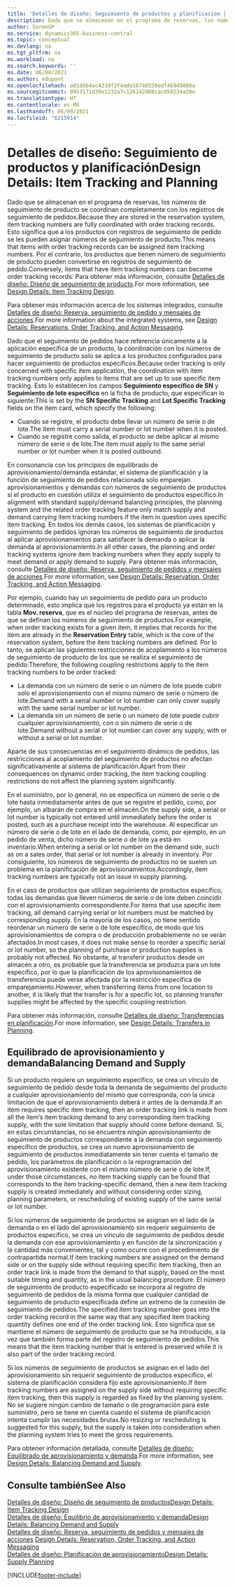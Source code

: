 ```yaml
---
title: 'Detalles de diseño: Seguimiento de productos y planificación | Documentos de Microsoft'
description: Dado que se almacenan en el programa de reservas, los números de seguimiento de producto se coordinan completamente con los registros de seguimiento de pedidos.
author: SorenGP
ms.service: dynamics365-business-central
ms.topic: conceptual
ms.devlang: na
ms.tgt_pltfrm: na
ms.workload: na
ms.search.keywords: ''
ms.date: 06/08/2021
ms.author: edupont
ms.openlocfilehash: a01ddb4ac423df3f4ada16740550edf46949886a
ms.sourcegitcommit: 0953171d39e1232a7c126142d68cac858234a20e
ms.translationtype: HT
ms.contentlocale: es-MX
ms.lasthandoff: 06/09/2021
ms.locfileid: "6215914"
---
```

# <a name="design-details-item-tracking-and-planning"></a><span data-ttu-id="a6a54-103">Detalles de diseño: Seguimiento de productos y planificación</span><span class="sxs-lookup"><span data-stu-id="a6a54-103">Design Details: Item Tracking and Planning</span></span>
<span data-ttu-id="a6a54-104">Dado que se almacenan en el programa de reservas, los números de seguimiento de producto se coordinan completamente con los registros de seguimiento de pedidos.</span><span class="sxs-lookup"><span data-stu-id="a6a54-104">Because they are stored in the reservation system, item tracking numbers are fully coordinated with order tracking records.</span></span> <span data-ttu-id="a6a54-105">Esto significa que a los productos con registros de seguimiento de pedido se les pueden asignar números de seguimiento de producto.</span><span class="sxs-lookup"><span data-stu-id="a6a54-105">This means that items with order tracking records can be assigned item tracking numbers.</span></span> <span data-ttu-id="a6a54-106">Por el contrario, los productos que tienen número de seguimiento de producto pueden convertirse en registros de seguimiento de pedido.</span><span class="sxs-lookup"><span data-stu-id="a6a54-106">Conversely, items that have item tracking numbers can become order tracking records.</span></span> <span data-ttu-id="a6a54-107">Para obtener más información, consulte [Detalles de diseño: Diseño de seguimiento de producto](design-details-item-tracking-design.md).</span><span class="sxs-lookup"><span data-stu-id="a6a54-107">For more information, see [Design Details: Item Tracking Design](design-details-item-tracking-design.md).</span></span>

<span data-ttu-id="a6a54-108">Para obtener más información acerca de los sistemas integrados, consulte [Detalles de diseño: Reserva, seguimiento de pedido y mensajes de acciones](design-details-reservation-order-tracking-and-action-messaging.md).</span><span class="sxs-lookup"><span data-stu-id="a6a54-108">For more information about the integrated systems, see [Design Details: Reservations, Order Tracking, and Action Messaging](design-details-reservation-order-tracking-and-action-messaging.md).</span></span>

<span data-ttu-id="a6a54-109">Dado que el seguimiento de pedidos hace referencia únicamente a la aplicación específica de un producto, la coordinación con los números de seguimiento de producto solo se aplica a los productos configurados para hacer seguimiento de productos específicos.</span><span class="sxs-lookup"><span data-stu-id="a6a54-109">Because order tracking is only concerned with specific item application, the coordination with item tracking numbers only applies to items that are set up to use specific item tracking.</span></span> <span data-ttu-id="a6a54-110">Esto lo establecen los campos **Seguimiento específico de SN** y **Seguimiento de lote específico** en la ficha de producto, que especifican lo siguiente:</span><span class="sxs-lookup"><span data-stu-id="a6a54-110">This is set by the **SN Specific Tracking** and **Lot Specific Tracking** fields on the item card, which specify the following:</span></span>

- <span data-ttu-id="a6a54-111">Cuando se registre, el producto debe llevar un número de serie o de lote.</span><span class="sxs-lookup"><span data-stu-id="a6a54-111">The item must carry a serial number or lot number when it is posted.</span></span>
- <span data-ttu-id="a6a54-112">Cuando se registre como salida, el producto se debe aplicar al mismo número de serie o de lote.</span><span class="sxs-lookup"><span data-stu-id="a6a54-112">The item must apply to the same serial number or lot number when it is posted outbound.</span></span>

<span data-ttu-id="a6a54-113">En consonancia con los principios de equilibrado de aprovisionamiento/demanda estándar, el sistema de planificación y la función de seguimiento de pedidos relacionada solo emparejan aprovisionamientos y demandas con números de seguimiento de productos si el producto en cuestión utiliza el seguimiento de productos específico.</span><span class="sxs-lookup"><span data-stu-id="a6a54-113">In alignment with standard supply/demand balancing principles, the planning system and the related order tracking feature only match supply and demand carrying item tracking numbers if the item in question uses specific item tracking.</span></span> <span data-ttu-id="a6a54-114">En todos los demás casos, los sistemas de planificación y seguimiento de pedidos ignoran los números de seguimiento de productos al aplicar aprovisionamientos para satisfacer la demanda o aplicar la demanda al aprovisionamiento.</span><span class="sxs-lookup"><span data-stu-id="a6a54-114">In all other cases, the planning and order tracking systems ignore item tracking numbers when they apply supply to meet demand or apply demand to supply.</span></span> <span data-ttu-id="a6a54-115">Para obtener más información, consulte [Detalles de diseño: Reserva, seguimiento de pedidos y mensajes de acciones](design-details-reservation-order-tracking-and-action-messaging.md).</span><span class="sxs-lookup"><span data-stu-id="a6a54-115">For more information, see [Design Details: Reservation, Order Tracking, and Action Messaging](design-details-reservation-order-tracking-and-action-messaging.md).</span></span>

<span data-ttu-id="a6a54-116">Por ejemplo, cuando hay un seguimiento de pedido para un producto determinado, esto implica que los registros para el producto ya están en la tabla **Mov. reserva**, que es el núcleo del programa de reservas, antes de que se definan los números de seguimiento de productos.</span><span class="sxs-lookup"><span data-stu-id="a6a54-116">For example, when order tracking exists for a given item, it implies that records for the item are already in the **Reservation Entry** table, which is the core of the reservation system, before the item tracking numbers are defined.</span></span> <span data-ttu-id="a6a54-117">Por lo tanto, se aplican las siguientes restricciones de acoplamiento a los números de seguimiento de producto de los que se realiza el seguimiento de pedido:</span><span class="sxs-lookup"><span data-stu-id="a6a54-117">Therefore, the following coupling restrictions apply to the item tracking numbers to be order tracked:</span></span>

- <span data-ttu-id="a6a54-118">La demanda con un número de serie o un número de lote puede cubrir solo el aprovisionamiento con el mismo número de serie o número de lote.</span><span class="sxs-lookup"><span data-stu-id="a6a54-118">Demand with a serial number or lot number can only cover supply with the same serial number or lot number.</span></span>
- <span data-ttu-id="a6a54-119">La demanda sin un número de serie o un número de lote puede cubrir cualquier aprovisionamiento, con o sin número de serie o de lote.</span><span class="sxs-lookup"><span data-stu-id="a6a54-119">Demand without a serial or lot number can cover any supply, with or without a serial or lot number.</span></span>

<span data-ttu-id="a6a54-120">Aparte de sus consecuencias en el seguimiento dinámico de pedidos, las restricciones al acoplamiento del seguimiento de productos no afectan significativamente al sistema de planificación.</span><span class="sxs-lookup"><span data-stu-id="a6a54-120">Apart from their consequences on dynamic order tracking, the item tracking coupling restrictions do not affect the planning system significantly.</span></span>

<span data-ttu-id="a6a54-121">En el suministro, por lo general, no se especifica un número de serie o de lote hasta inmediatamente antes de que se registre el pedido, como, por ejemplo, un albarán de compra en el almacén.</span><span class="sxs-lookup"><span data-stu-id="a6a54-121">On the supply side, a serial or lot number is typically not entered until immediately before the order is posted, such as a purchase receipt into the warehouse.</span></span> <span data-ttu-id="a6a54-122">Al especificar un número de serie o de lote en el lado de demanda, como, por ejemplo, en un pedido de venta, dicho número de serie o de lote ya está en inventario.</span><span class="sxs-lookup"><span data-stu-id="a6a54-122">When entering a serial or lot number on the demand side, such as on a sales order, that serial or lot number is already in inventory.</span></span> <span data-ttu-id="a6a54-123">Por consiguiente, los números de seguimiento de productos no se suelen un problema en la planificación de aprovisionamientos.</span><span class="sxs-lookup"><span data-stu-id="a6a54-123">Accordingly, item tracking numbers are typically not an issue in supply planning.</span></span>

<span data-ttu-id="a6a54-124">En el caso de productos que utilizan seguimiento de productos específico, todas las demandas que lleven números de serie o de lote deben coincidir con el aprovisionamiento correspondiente.</span><span class="sxs-lookup"><span data-stu-id="a6a54-124">For items that use specific item tracking, all demand carrying serial or lot numbers must be matched by corresponding supply.</span></span> <span data-ttu-id="a6a54-125">En la mayoría de los casos, no tiene sentido reordenar un número de serie o de lote específico, de modo que los aprovisionamientos de compra o de producción probablemente no se verán afectados.</span><span class="sxs-lookup"><span data-stu-id="a6a54-125">In most cases, it does not make sense to reorder a specific serial or lot number, so the planning of purchase or production supplies is probably not affected.</span></span> <span data-ttu-id="a6a54-126">No obstante, al transferir productos desde un almacén a otro, es probable que la transferencia se produzca para un lote específico, por lo que la planificación de los aprovisionamientos de transferencia puede verse afectada por la restricción específica de emparejamiento.</span><span class="sxs-lookup"><span data-stu-id="a6a54-126">However, when transferring items from one location to another, it is likely that the transfer is for a specific lot, so planning transfer supplies might be affected by the specific coupling restriction.</span></span>

<span data-ttu-id="a6a54-127">Para obtener más información, consulte [Detalles de diseño: Transferencias en planificación](design-details-transfers-in-planning.md).</span><span class="sxs-lookup"><span data-stu-id="a6a54-127">For more information, see [Design Details: Transfers in Planning](design-details-transfers-in-planning.md).</span></span>

## <a name="balancing-demand-and-supply"></a><span data-ttu-id="a6a54-128">Equilibrado de aprovisionamiento y demanda</span><span class="sxs-lookup"><span data-stu-id="a6a54-128">Balancing Demand and Supply</span></span>
<span data-ttu-id="a6a54-129">Si un producto requiere un seguimiento específico, se crea un vínculo de seguimiento de pedido desde toda la demanda de seguimiento del producto a cualquier aprovisionamiento del mismo que corresponda, con la única limitación de que el aprovisionamiento deberá ir antes de la demanda.</span><span class="sxs-lookup"><span data-stu-id="a6a54-129">If an item requires specific item tracking, then an order tracking link is made from all the item’s item tracking demand to any corresponding item tracking supply, with the sole limitation that supply should come before demand.</span></span> <span data-ttu-id="a6a54-130">Si, en estas circunstancias, no se encuentra ningún aprovisionamiento de seguimiento de productos correspondiente a la demanda con seguimiento específico de productos, se crea un nuevo aprovisionamiento de seguimiento de productos inmediatamente sin tener cuenta el tamaño de pedido, los parámetros de planificación o la reprogramación del aprovisionamiento existente con el mismo número de serie o de lote.</span><span class="sxs-lookup"><span data-stu-id="a6a54-130">If, under those circumstances, no item tracking supply can be found that corresponds to the item tracking-specific demand, then a new item tracking supply is created immediately and without considering order sizing, planning parameters, or rescheduling of existing supply of the same serial or lot number.</span></span>

<span data-ttu-id="a6a54-131">Si los números de seguimiento de productos se asignan en el lado de la demanda o en el lado del aprovisionamiento sin requerir seguimiento de productos específico, se crea un vínculo de seguimiento de pedidos desde la demanda con ese aprovisionamiento y en función de la sincronización y la cantidad más convenientes, tal y como ocurre con el procedimiento de contrapartida normal.</span><span class="sxs-lookup"><span data-stu-id="a6a54-131">If item tracking numbers are assigned on the demand side or on the supply side without requiring specific item tracking, then an order track link is made from the demand to that supply, based on the most suitable timing and quantity, as in the usual balancing procedure.</span></span> <span data-ttu-id="a6a54-132">El número de seguimiento de producto especificado se incorpora al registro de seguimiento de pedidos de la misma forma que cualquier cantidad de seguimiento de producto especificada define un extremo de la conexión de seguimiento de pedidos.</span><span class="sxs-lookup"><span data-stu-id="a6a54-132">The specified item tracking number goes into the order tracking record in the same way that any specified item tracking quantity defines one end of the order tracking link.</span></span> <span data-ttu-id="a6a54-133">Esto significa que se mantiene el número de seguimiento de producto que se ha introducido, a la vez que también forma parte del registro de seguimiento de pedidos.</span><span class="sxs-lookup"><span data-stu-id="a6a54-133">This means that the item tracking number that is entered is preserved while it is also part of the order tracking record.</span></span>

<span data-ttu-id="a6a54-134">Si los números de seguimiento de productos se asignan en el lado del aprovisionamiento sin requerir seguimiento de productos específico, el sistema de planificación considera fijo este aprovisionamiento.</span><span class="sxs-lookup"><span data-stu-id="a6a54-134">If item tracking numbers are assigned on the supply side without requiring specific item tracking, then this supply is regarded as fixed by the planning system.</span></span> <span data-ttu-id="a6a54-135">No se sugiere ningún cambio de tamaño o de programación para este suministro, pero se tiene en cuenta cuando el sistema de planificación intenta cumplir las necesidades brutas.</span><span class="sxs-lookup"><span data-stu-id="a6a54-135">No resizing or rescheduling is suggested for this supply, but the supply is taken into consideration when the planning system tries to meet the gross requirements.</span></span>

<span data-ttu-id="a6a54-136">Para obtener información detallada, consulte [Detalles de diseño: Equilibrado de aprovisionamiento y demanda](design-details-balancing-demand-and-supply.md).</span><span class="sxs-lookup"><span data-stu-id="a6a54-136">For more information, see [Design Details: Balancing Demand and Supply](design-details-balancing-demand-and-supply.md).</span></span>  

## <a name="see-also"></a><span data-ttu-id="a6a54-137">Consulte también</span><span class="sxs-lookup"><span data-stu-id="a6a54-137">See Also</span></span>  
[<span data-ttu-id="a6a54-138">Detalles de diseño: Diseño de seguimiento de productos</span><span class="sxs-lookup"><span data-stu-id="a6a54-138">Design Details: Item Tracking Design</span></span>](design-details-item-tracking-design.md)  
[<span data-ttu-id="a6a54-139">Detalles de diseño: Equilibrio de aprovisionamiento y demanda</span><span class="sxs-lookup"><span data-stu-id="a6a54-139">Design Details: Balancing Demand and Supply</span></span>](design-details-balancing-demand-and-supply.md)  
<span data-ttu-id="a6a54-140">[Detalles de diseño: Reserva, seguimiento de pedidos y mensajes de acciones](design-details-reservation-order-tracking-and-action-messaging.md) </span><span class="sxs-lookup"><span data-stu-id="a6a54-140">[Design Details: Reservation, Order Tracking, and Action Messaging](design-details-reservation-order-tracking-and-action-messaging.md) </span></span>  
[<span data-ttu-id="a6a54-141">Detalles de diseño: Planificación de aprovisionamiento</span><span class="sxs-lookup"><span data-stu-id="a6a54-141">Design Details: Supply Planning</span></span>](design-details-supply-planning.md)  


[!INCLUDE[footer-include](includes/footer-banner.md)]